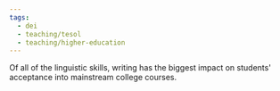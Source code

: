 ```yaml
---
tags:
  - dei
  - teaching/tesol
  - teaching/higher-education
---
```

Of all of the linguistic skills, writing has the biggest impact on students' acceptance into mainstream college courses.